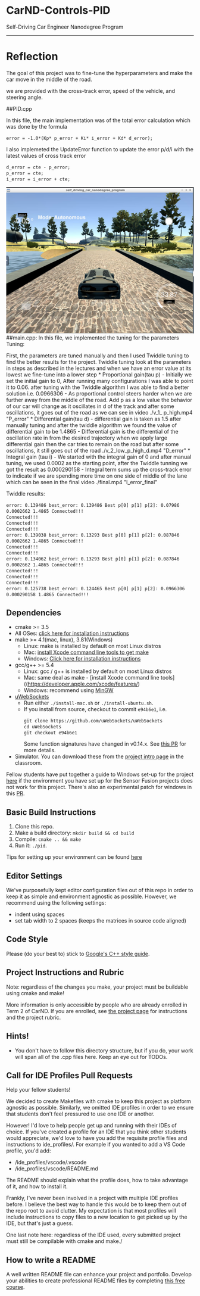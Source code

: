 # CarND-Controls-PID
Self-Driving Car Engineer Nanodegree Program

[image1]: ./Screenshot.png "snapshot"
---

# Reflection

The goal of this project was to fine-tune the hyperparameters and make the car move in the middle of the road.

we are provided with the cross-track error, speed of the vehicle, and steering angle.

##PID.cpp

In this file, the main implementation was of the total error calculation 
which was done by the formula 
```
error = -1.0*(Kp* p_error + Ki* i_error + Kd* d_error);
```
I also implemeted the UpdateError function to update the error p/d/i with the latest values of cross track error
``` 
d_error = cte - p_error;
p_error = cte;
i_error = i_error + cte;
```

![alt text][image1]
##main.cpp:
In this file, we implemented the tuning for the parameters 
Tuning: 

First, the parameters are tuned manually and then I used Twiddle tuning to find the better results for the project. 
Twiddle tuning look at the parameters in steps as described in the lectures and when we have an error value at its lowest we fine-tune into a lower step 
    * Proportional gain(tau p) - Initially we set the initial gain to 0, After running many configurations I was able to point it to 0.06. after tuning with the Twiddle algorithm I was able to find a better solution i.e. 0.0966306 
        - As proportional control steers harder when we are further away from the middle of the road. Add p as a low value the behavior of our car will change as it oscillates in d of the track and after some oscillations, it goes out of the road as we can see in video ./v_1_ p_high.mp4 "P_error"
    * Differential gain(tau d) - differential gain is taken as  1.5 after manually tuning and after the twiddle algorithm we found the value of differential gain to be 1.4865
        - Differential gain is the differential of the oscillation rate in from the desired trajectory when we apply large differential gain then the car tries to remain on the road but after some oscillations, it still goes out of the road  ./v_2_low_p_high_d.mp4 "D_error"
    * Integral gain (tau i) - We started with the integral gain of  0  and after manual tuning, we used 0.0002 as the starting point, after the Twiddle tunning we got the result as 0.000290158
        - Integral term sums up the cross-track error to indicate if we are spending more time on one side of middle of the lane which can be seen in the final video  ./final.mp4 "I_error_final"


Twiddle results:

```
error: 0.139486 best_error: 0.139486 Best p[0] p[1] p[2]: 0.07986 0.0002662 1.4865 Connected!!!
Connected!!!
Connected!!!
Connected!!!
error: 0.139038 best_error: 0.13293 Best p[0] p[1] p[2]: 0.087846 0.0002662 1.4865 Connected!!!
Connected!!!
Connected!!!
error: 0.134062 best_error: 0.13293 Best p[0] p[1] p[2]: 0.087846 0.0002662 1.4865 Connected!!!
Connected!!!
Connected!!!
Connected!!!
error: 0.125738 best_error: 0.124465 Best p[0] p[1] p[2]: 0.0966306 0.000290158 1.4865 Connected!!!
```


## Dependencies

* cmake >= 3.5
 * All OSes: [click here for installation instructions](https://cmake.org/install/)
* make >= 4.1(mac, linux), 3.81(Windows)
  * Linux: make is installed by default on most Linux distros
  * Mac: [install Xcode command line tools to get make](https://developer.apple.com/xcode/features/)
  * Windows: [Click here for installation instructions](http://gnuwin32.sourceforge.net/packages/make.htm)
* gcc/g++ >= 5.4
  * Linux: gcc / g++ is installed by default on most Linux distros
  * Mac: same deal as make - [install Xcode command line tools]((https://developer.apple.com/xcode/features/)
  * Windows: recommend using [MinGW](http://www.mingw.org/)
* [uWebSockets](https://github.com/uWebSockets/uWebSockets)
  * Run either `./install-mac.sh` or `./install-ubuntu.sh`.
  * If you install from source, checkout to commit `e94b6e1`, i.e.
    ```
    git clone https://github.com/uWebSockets/uWebSockets 
    cd uWebSockets
    git checkout e94b6e1
    ```
    Some function signatures have changed in v0.14.x. See [this PR](https://github.com/udacity/CarND-MPC-Project/pull/3) for more details.
* Simulator. You can download these from the [project intro page](https://github.com/udacity/self-driving-car-sim/releases) in the classroom.

Fellow students have put together a guide to Windows set-up for the project [here](https://s3-us-west-1.amazonaws.com/udacity-selfdrivingcar/files/Kidnapped_Vehicle_Windows_Setup.pdf) if the environment you have set up for the Sensor Fusion projects does not work for this project. There's also an experimental patch for windows in this [PR](https://github.com/udacity/CarND-PID-Control-Project/pull/3).

## Basic Build Instructions

1. Clone this repo.
2. Make a build directory: `mkdir build && cd build`
3. Compile: `cmake .. && make`
4. Run it: `./pid`. 

Tips for setting up your environment can be found [here](https://classroom.udacity.com/nanodegrees/nd013/parts/40f38239-66b6-46ec-ae68-03afd8a601c8/modules/0949fca6-b379-42af-a919-ee50aa304e6a/lessons/f758c44c-5e40-4e01-93b5-1a82aa4e044f/concepts/23d376c7-0195-4276-bdf0-e02f1f3c665d)

## Editor Settings

We've purposefully kept editor configuration files out of this repo in order to
keep it as simple and environment agnostic as possible. However, we recommend
using the following settings:

* indent using spaces
* set tab width to 2 spaces (keeps the matrices in source code aligned)

## Code Style

Please (do your best to) stick to [Google's C++ style guide](https://google.github.io/styleguide/cppguide.html).

## Project Instructions and Rubric

Note: regardless of the changes you make, your project must be buildable using
cmake and make!

More information is only accessible by people who are already enrolled in Term 2
of CarND. If you are enrolled, see [the project page](https://classroom.udacity.com/nanodegrees/nd013/parts/40f38239-66b6-46ec-ae68-03afd8a601c8/modules/f1820894-8322-4bb3-81aa-b26b3c6dcbaf/lessons/e8235395-22dd-4b87-88e0-d108c5e5bbf4/concepts/6a4d8d42-6a04-4aa6-b284-1697c0fd6562)
for instructions and the project rubric.


## Hints!

* You don't have to follow this directory structure, but if you do, your work
  will span all of the .cpp files here. Keep an eye out for TODOs.

## Call for IDE Profiles Pull Requests

Help your fellow students!

We decided to create Makefiles with cmake to keep this project as platform
agnostic as possible. Similarly, we omitted IDE profiles in order to we ensure
that students don't feel pressured to use one IDE or another.

However! I'd love to help people get up and running with their IDEs of choice.
If you've created a profile for an IDE that you think other students would
appreciate, we'd love to have you add the requisite profile files and
instructions to ide_profiles/. For example if you wanted to add a VS Code
profile, you'd add:

* /ide_profiles/vscode/.vscode
* /ide_profiles/vscode/README.md

The README should explain what the profile does, how to take advantage of it,
and how to install it.

Frankly, I've never been involved in a project with multiple IDE profiles
before. I believe the best way to handle this would be to keep them out of the
repo root to avoid clutter. My expectation is that most profiles will include
instructions to copy files to a new location to get picked up by the IDE, but
that's just a guess.

One last note here: regardless of the IDE used, every submitted project must
still be compilable with cmake and make./

## How to write a README
A well written README file can enhance your project and portfolio.  Develop your abilities to create professional README files by completing [this free course](https://www.udacity.com/course/writing-readmes--ud777).



